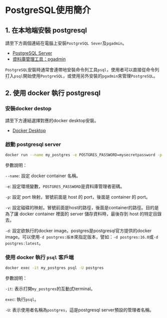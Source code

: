 # PostgreSQL使用簡介

## 1. 在本地端安裝 postgresql

請至下方兩個連結在電腦上安裝`PostgreSQL Sever`及`pgadmin`。

* [PostgreSQL Server](https://www.postgresql.org/)
* [資料庫管理工具：pgadmin](https://www.pgadmin.org/)

`PostgreSQL`安裝時通常會連帶地安裝命令列工具`psql`，使用者可以直接從命令列打入`psql`開始使用`PostgreSQL`，或使用另外安裝的`pgadmin`來管理`PostgreSQL`。

## 2. 使用 docker 執行 postgresql

### 安裝docker destop

請至下方連結選擇對應的docker desktop安裝。

* [Docker Desktop](https://www.docker.com/products/docker-desktop/)

### 啟動 postgresql server

```bash
docker run --name my_postgres -e POSTGRES_PASSWORD=mysecretpassword -p 5432:5432 -v /path/to/your/local/directory:/var/lib/postgresql/data -d postgres
```

參數說明：

`--name`: 設定 docker container 名稱。

`-e`: 設定環境變數，`POSTGRES_PASSWORD`是資料庫管理者密碼。

`-p`: 設定 port 映射。冒號前面是 host 的 port，後面是 container 的 port。

`-v`: 設定磁碟的映射。冒號前面是host的路徑，後面是container的路徑。目的是為了讓 docker container 裡面的 server 儲存資料時，最後存到 host 的特定目錄去。

`-d`: 設定欲執行的docker image。postgres是postgresql官方提供的docker image。可以使用`-d postgres:版本`來指定版本，譬如：`-d postgres:16.0`或`-d postgres:latest`。

### 使用 docker 執行 `psql` 客戶端

```bash
docker exec -it my_postgres psql -U postgres
```

參數說明：

`-it`: 表示打開`my_postgres`的互動式terminal。

`exec`: 執行`psql`。

`-U`: 表示使用者名稱為`postgres`，這是postgresql server預設的管理者名稱。




